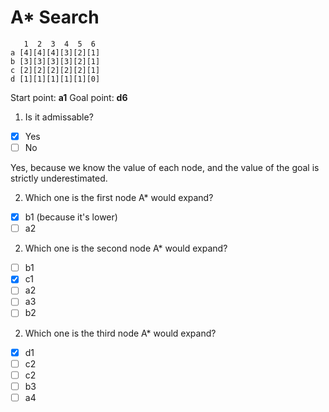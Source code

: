 # A* Search

```
   1  2  3  4  5  6
a [4][4][4][3][2][1]
b [3][3][3][3][2][1]
c [2][2][2][2][2][1]
d [1][1][1][1][1][0]
```

Start point: **a1**
Goal point: **d6**

1. Is it admissable?

* [x] Yes
* [ ] No

Yes, because we know the value of each node, and the value of the goal is strictly underestimated.

2. Which one is the first node A* would expand?

* [x] b1 (because it's lower)
* [ ] a2

2. Which one is the second node A* would expand?

* [ ] b1
* [x] c1
* [ ] a2
* [ ] a3
* [ ] b2

2. Which one is the third node A* would expand?

* [x] d1
* [ ] c2
* [ ] c2
* [ ] b3
* [ ] a4

